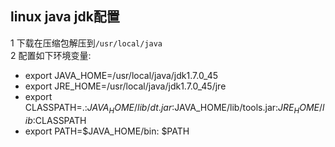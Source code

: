 linux java jdk配置
---
1 下载在压缩包解压到`/usr/local/java`  
2 配置如下环境变量:  

* export JAVA_HOME=/usr/local/java/jdk1.7.0_45  
* export JRE_HOME=/usr/local/java/jdk1.7.0_45/jre
* export CLASSPATH=.:$JAVA_HOME/lib/dt.jar:$JAVA_HOME/lib/tools.jar:$JRE_HOME/lib:$CLASSPATH
* export PATH=$JAVA_HOME/bin: $PATH


